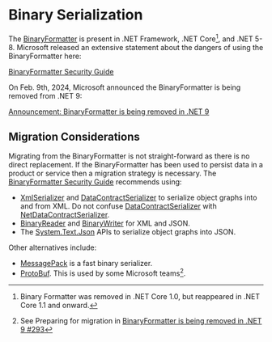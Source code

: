 # Binary Serialization

The [BinaryFormatter](https://learn.microsoft.com/en-us/dotnet/api/system.runtime.serialization.formatters.binary.binaryformatter?view=net-8.0&?WT.mc_id=MVP_337682) is present in .NET Framework, .NET Core[^1], and .NET 5-8. Microsoft released an extensive statement about the dangers of using the BinaryFormatter here:

[BinaryFormatter Security Guide](https://learn.microsoft.com/en-us/dotnet/standard/serialization/binaryformatter-security-guide?WT.mc_id=MVP_337682)

[^1]: Binary Formatter was removed in .NET Core 1.0, but reappeared in .NET Core 1.1 and onward.

On Feb. 9th, 2024, Microsoft announced the BinaryFormatter is being removed from .NET 9:

[Announcement: BinaryFormatter is being removed in .NET 9](https://github.com/dotnet/runtime/issues/98245)

## Migration Considerations

Migrating from the BinaryFormatter is not straight-forward as there is no direct replacement. If the BinaryFormatter has been used to persist data in a product or service then a migration strategy is necessary. The [BinaryFormatter Security Guide](https://learn.microsoft.com/en-us/dotnet/standard/serialization/binaryformatter-security-guide?WT.mc_id=MVP_337682) recommends using:

- [XmlSerializer](https://learn.microsoft.com/en-us/dotnet/api/system.xml.serialization.xmlserializer?view=net-8.0&WT.mc_id=MVP_337682) and [DataContractSerializer](https://learn.microsoft.com/en-us/dotnet/api/system.runtime.serialization.datacontractserializer?view=net-8.0&WT.mc_id=MVP_337682) to serialize object graphs into and from XML. Do not confuse [DataContractSerializer](https://learn.microsoft.com/en-us/dotnet/api/system.runtime.serialization.datacontractserializer?view=net-8.0&WT.mc_id=MVP_337682) with [NetDataContractSerializer](https://learn.microsoft.com/en-us/dotnet/api/system.runtime.serialization.netdatacontractserializer?view=netframework-4.8.1?WT.mc_id=MVP_337682).
- [BinaryReader](https://learn.microsoft.com/en-us/dotnet/api/system.io.binaryreader?view=net-8.0&WT.mc_id=MVP_337682) and [BinaryWriter](https://learn.microsoft.com/en-us/dotnet/api/system.io.binarywriter?view=net-8.0&WT.mc_id=MVP_337682) for XML and JSON.
- The [System.Text.Json](https://learn.microsoft.com/en-us/dotnet/api/system.text.json?view=net-8.0&WT.mc_id=MVP_337682) APIs to serialize object graphs into JSON.

Other alternatives include:

- [MessagePack](https://msgpack.org/) is a fast binary serializer.
- [ProtoBuf](https://protobuf.dev/getting-started/csharptutorial/). This is used by some Microsoft teams[^2].

[^2]: See Preparing for migration in [BinaryFormatter is being removed in .NET 9 #293](https://github.com/dotnet/announcements/issues/293)